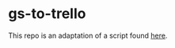 # gs-to-trello

This repo is an adaptation of a script found [here](http://www.littlebluemonkey.com/blog/online-scrum-tools-part-3-upload-existing-product-backlog-into-trello).
